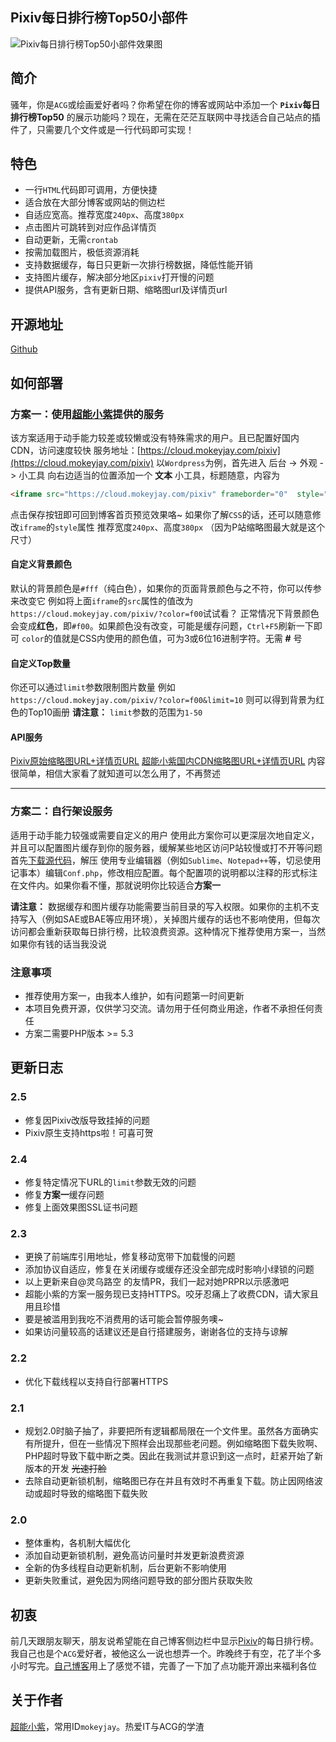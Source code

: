 ## Pixiv每日排行榜Top50小部件
![Pixiv每日排行榜Top50小部件效果图](http://ww1.sinaimg.cn/large/647b8589gy1fd6meqio1vj20720cbdma)
## 简介
骚年，你是`ACG`或绘画爱好者吗？你希望在你的博客或网站中添加一个 **`Pixiv`每日排行榜Top50** 的展示功能吗？现在，无需在茫茫互联网中寻找适合自己站点的插件了，只需要几个文件或是一行代码即可实现！

## 特色
- 一行`HTML`代码即可调用，方便快捷
- 适合放在大部分博客或网站的侧边栏
- 自适应宽高。推荐宽度`240px`、高度`380px`
- 点击图片可跳转到对应作品详情页
- 自动更新，无需`crontab`
- 按需加载图片，极低资源消耗
- 支持数据缓存，每日只更新一次排行榜数据，降低性能开销
- 支持图片缓存，解决部分地区`pixiv`打开慢的问题
- 提供API服务，含有更新日期、缩略图url及详情页url

## 开源地址
[Github](https://github.com/mokeyjay/Pixiv-daily-top50-widget)

## 如何部署
### 方案一：使用[超能小紫](https://www.mokeyjay.com)提供的服务
该方案适用于动手能力较差或较懒或没有特殊需求的用户。且已配置好国内CDN，访问速度较快
服务地址：[https://cloud.mokeyjay.com/pixiv](https://cloud.mokeyjay.com/pixiv)
以`Wordpress`为例，首先进入 后台 -> 外观 -> 小工具
向右边适当的位置添加一个 **文本** 小工具，标题随意，内容为
```html
<iframe src="https://cloud.mokeyjay.com/pixiv" frameborder="0"  style="width:240px; height:380px;"></iframe>
```
点击保存按钮即可回到博客首页预览效果咯~
如果你了解`CSS`的话，还可以随意修改`iframe`的`style`属性
推荐宽度`240px`、高度`380px` （因为P站缩略图最大就是这个尺寸）

#### 自定义背景颜色
默认的背景颜色是`#fff`（纯白色），如果你的页面背景颜色与之不符，你可以传参来改变它
例如将上面`iframe`的`src`属性的值改为`https://cloud.mokeyjay.com/pixiv/?color=f00`试试看？
正常情况下背景颜色会变成**红色**，即`#f00`。如果颜色没有改变，可能是缓存问题，`Ctrl+F5`刷新一下即可
`color`的值就是CSS内使用的颜色值，可为3或6位16进制字符。无需 **#** 号
#### 自定义Top数量
你还可以通过`limit`参数限制图片数量
例如`https://cloud.mokeyjay.com/pixiv/?color=f00&limit=10`
则可以得到背景为红色的Top10画册
**请注意：** `limit`参数的范围为`1-50`
#### API服务
[Pixiv原始缩略图URL+详情页URL](https://cloud.mokeyjay.com/pixiv/source.json)
[超能小紫国内CDN缩略图URL+详情页URL](https://cloud.mokeyjay.com/pixiv/pixiv.json)
内容很简单，相信大家看了就知道可以怎么用了，不再赘述

---
### 方案二：自行架设服务
适用于动手能力较强或需要自定义的用户
使用此方案你可以更深层次地自定义，并且可以配置图片缓存到你的服务器，缓解某些地区访问P站较慢或打不开等问题
首先[下载源代码](https://github.com/mokeyjay/Pixiv-daily-top50-widget/archive/master.zip)，解压
使用专业编辑器（例如`Sublime`、`Notepad++`等，切忌使用记事本）编辑`Conf.php`，修改相应配置。每个配置项的说明都以注释的形式标注在文件内。如果你看不懂，那就说明你比较适合**方案一**

**请注意：** 数据缓存和图片缓存功能需要当前目录的写入权限。如果你的主机不支持写入（例如SAE或BAE等应用环境），关掉图片缓存的话也不影响使用，但每次访问都会重新获取每日排行榜，比较浪费资源。这种情况下推荐使用方案一，当然如果你有钱的话当我没说

### 注意事项
- 推荐使用方案一，由我本人维护，如有问题第一时间更新
- 本项目免费开源，仅供学习交流。请勿用于任何商业用途，作者不承担任何责任
- 方案二需要PHP版本 >= 5.3

## 更新日志
### 2.5
- 修复因Pixiv改版导致挂掉的问题
- Pixiv原生支持https啦！可喜可贺

### 2.4
- 修复特定情况下URL的`limit`参数无效的问题
- 修复**方案一**缓存问题
- 修复上面效果图SSL证书问题

### 2.3
- 更换了前端库引用地址，修复移动宽带下加载慢的问题
- 添加协议自适应，修复在关闭缓存或缓存还没全部完成时影响小绿锁的问题
- 以上更新来自@灵乌路空 的友情PR，我们一起对她PRPR以示感激吧
- 超能小紫的方案一服务现已支持HTTPS。咬牙忍痛上了收费CDN，请大家且用且珍惜
- 要是被滥用到我吃不消费用的话可能会暂停服务噢~
- 如果访问量较高的话建议还是自行搭建服务，谢谢各位的支持与谅解

### 2.2
- 优化下载线程以支持自行部署HTTPS

### 2.1
- 规划2.0时脑子抽了，非要把所有逻辑都局限在一个文件里。虽然各方面确实有所提升，但在一些情况下照样会出现那些老问题。例如缩略图下载失败啊、PHP超时导致下载中断之类。因此在我测试并意识到这一点时，赶紧开始了新版本的开发 <del>光速打脸</de>
- 去除自动更新锁机制，缩略图已存在并且有效时不再重复下载。防止因网络波动或超时导致的缩略图下载失败

### 2.0
- 整体重构，各机制大幅优化
- 添加自动更新锁机制，避免高访问量时并发更新浪费资源
- 全新的伪多线程自动更新机制，后台更新不影响使用
- 更新失败重试，避免因为网络问题导致的部分图片获取失败

## 初衷
前几天跟朋友聊天，朋友说希望能在自己博客侧边栏中显示[Pixiv](http://www.pixiv.net/)的每日排行榜。我自己也是个`ACG`爱好者，被他这么一说也想弄一个。昨晚终于有空，花了半个多小时写完。[自己博客](https://www.mokeyjay.com)用上了感觉不错，完善了一下加了点功能开源出来福利各位

## 关于作者
[超能小紫](https://www.mokeyjay.com)，常用ID`mokeyjay`。热爱IT与ACG的学渣